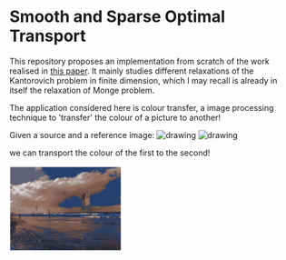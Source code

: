 # Smooth and Sparse Optimal Transport

This repository proposes an implementation from scratch of the work realised in [this paper](https://arxiv.org/abs/1710.06276).
It mainly studies different relaxations of the Kantorovich problem in finite dimension, which I may recall is already in itself the 
relaxation of Monge problem. 

The application considered here is colour transfer, a image processing technique to 'transfer' the colour of a picture to another!

Given a source and a reference image:
<img src="img/arbre.PNG" alt="drawing" width="200"/> <img src="img/drapeau.PNG" alt="drawing" width="200"/> 

we can transport the colour of the first to the second!

<img src="img/cluster_n 10_m=50.PNG" alt="drawing" width="200"/> 